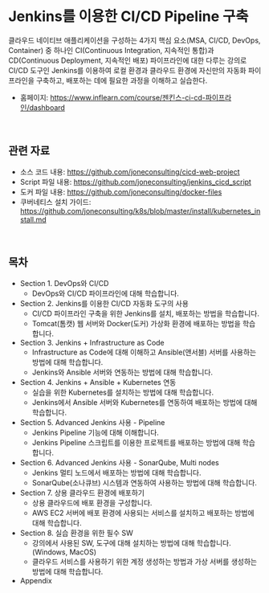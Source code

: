 # Jenkins를 이용한 CI/CD Pipeline 구축

클라우드 네이티브 애플리케이션을 구성하는 4가지 핵심 요소(MSA, CI/CD, DevOps, Container) 중 하나인 CI(Continuous Integration, 지속적인 통합)과 CD(Continuous Deployment, 지속적인 배포) 파이프라인에 대한 다루는 강의로 CI/CD 도구인 Jenkins를 이용하여 로컬 환경과 클라우드 환경에 자신만의 자동화 파이프라인을 구축하고, 배포하는 데에 필요한 과정을 이해하고 실습한다.  
 - 홈페이지: https://www.inflearn.com/course/젠킨스-ci-cd-파이프라인/dashboard

<br/>

## 관련 자료

 - 소스 코드 내용: https://github.com/joneconsulting/cicd-web-project
 - Script 파일 내용: https://github.com/joneconsulting/jenkins_cicd_script
 - 도커 파일 내용: https://github.com/joneconsulting/docker-files
 - 쿠버네티스 설치 가이드: https://github.com/joneconsulting/k8s/blob/master/install/kubernetes_install.md

<br/>

## 목차

 - Section 1. DevOps와 CI/CD
    - DevOps와 CI/CD 파이프라인에 대해 학습합니다.
 - Section 2. Jenkins를 이용한 CI/CD 자동화 도구의 사용
    - CI/CD 파이프라인 구축을 위한 Jenkins를 설치, 배포하는 방법을 학습합니다.
    - Tomcat(톰캣) 웹 서버와 Docker(도커) 가상화 환경에 배포하는 방법을 학습합니다.
 - Section 3. Jenkins + Infrastructure as Code
    - Infrastructure as Code에 대해 이해하고 Ansible(앤서블) 서버를 사용하는 방법에 대해 학습합니다. 
    - Jenkins와 Ansible 서버와 연동하는 방법에 대해 학습합니다.
 - Section 4. Jenkins + Ansible + Kubernetes 연동
    - 실습을 위한 Kubernetes를 설치하는 방법에 대해 학습합니다. 
    - Jenkins에서 Ansible 서버와 Kubernetes를 연동하여 배포하는 방법에 대해 학습합니다.
 - Section 5. Advanced Jenkins 사용 - Pipeline
    - Jenkins Pipeline 기능에 대해 이해합니다. 
    - Jenkins Pipeline 스크립트를 이용한 프로젝트를 배포하는 방법에 대해 학습합니다.
 - Section 6. Advanced Jenkins 사용 - SonarQube, Multi nodes
    - Jenkins 멀티 노드에서 배포하는 방법에 대해 학습합니다. 
    - SonarQube(소나큐브) 시스템과 연동하여 사용하는 방법에 대해 학습합니다.
 - Section 7. 상용 클라우드 환경에 배포하기
    - 상용 클라우드에 배포 환경을 구성합니다.
    - AWS EC2 서버에 배포 환경에 사용되는 서비스를 설치하고 배포하는 방법에 대해 학습합니다.
 - Section 8. 실습 환경을 위한 필수 SW
    - 강의에서 사용된 SW, 도구에 대해 설치하는 방법에 대해 학습합니다. (Windows, MacOS)
    - 클라우드 서비스를 사용하기 위한 계정 생성하는 방법과 가상 서버를 생성하는 방법에 대해 학습합니다.
 - Appendix